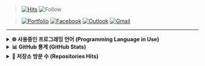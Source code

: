 > [![Hits](https://hits.seeyoufarm.com/api/count/incr/badge.svg?url=https%3A%2F%2Fgithub.com%2Fbanb3515&count_bg=%238A8A8A&title_bg=%230AD586&icon=iconify.svg&icon_color=%23FFFFFF&title=Hits&edge_flat=false)](https://github.com/banb3515)
![Follow](https://img.shields.io/github/followers/banb3515?color=181717&label=Follow&logo=GitHub)

> [![Portfolio](https://img.shields.io/badge/Portfolio-181717?style=flat&logo=GitHub&logoColor=white&link=)](https://banb3515.github.io/)
[![Facebook](https://img.shields.io/badge/Facebook-1877f2?style=flat&logo=facebook&logoColor=white&link=https://www.facebook.com/banb3515)](https://www.facebook.com/banb3515)
[![Outlook](https://img.shields.io/badge/Outlook-0078D4?style=flat&logo=Microsoft-Outlook&logoColor=white&link=mailto:banb3515@outlook.kr)](mailto:banb3515@outlook.kr)
[![Gmail](https://img.shields.io/badge/Gmail-d14836?style=flat&logo=Gmail&logoColor=white&link=mailto:banb3515@gmail.com)](mailto:banb3515@gmail.com)

---

<details>
  <summary><b>🌐 사용중인 프로그래밍 언어 (Programming Language in Use)</b></summary>
  <hr>
  <blockquote>C#</blockquote>
  <blockquote>C++</blockquote>
  <blockquote>Java</blockquote>
  <blockquote>JavaScript</blockquote>
  <hr>
</details>

<details> 
  <summary><b>📊 GitHub 통계 (GitHub Stats)</b></summary>
  <hr>
  <img src="https://github-readme-stats.vercel.app/api?username=banb3515&show_icons=true&theme=tokyonight&count_private=true" />
  <br>
  <img src="https://github-readme-stats.vercel.app/api/top-langs/?username=banb3515&theme=tokyonight" />
  <hr>
</details>

<details> 
  <summary><b>📁 저장소 방문 수 (Repositories Hits)</b></summary>
  <hr>
  <a href="https://github.com/banb3515/Snowfall"><img src="https://hits.seeyoufarm.com/api/count/incr/badge.svg?url=https%3A%2F%2Fgithub.com%2Fbanb3515%2FSnowfall&count_bg=%2364E900&title_bg=%233F4141&icon=linuxfoundation.svg&icon_color=%23FFFFFF&title=Snowfall&edge_flat=false"/></a>
  <a href="https://github.com/banb3515/Hanyang"><img src="https://hits.seeyoufarm.com/api/count/incr/badge.svg?url=https%3A%2F%2Fgithub.com%2Fbanb3515%2FHanyang&count_bg=%2364E900&title_bg=%233F4141&icon=linuxfoundation.svg&icon_color=%23FFFFFF&title=Hanyang&edge_flat=false"/></a>
  <a href="https://github.com/banb3515/ToDoList"><img src="https://hits.seeyoufarm.com/api/count/incr/badge.svg?url=https%3A%2F%2Fgithub.com%2Fbanb3515%2FToDoList&count_bg=%2364E900&title_bg=%233F4141&icon=linuxfoundation.svg&icon_color=%23FFFFFF&title=ToDoList&edge_flat=false"/></a>
  <a href="https://github.com/banb3515/AvoidGame"><img src="https://hits.seeyoufarm.com/api/count/incr/badge.svg?url=https%3A%2F%2Fgithub.com%2Fbanb3515%2FAvoidGame&count_bg=%2364E900&title_bg=%233F4141&icon=linuxfoundation.svg&icon_color=%23FFFFFF&title=AvoidGame&edge_flat=false"/></a>
  <hr>
</details>
